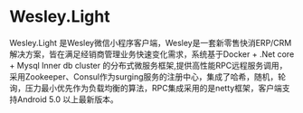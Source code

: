 # Wesley.Light
Wesley.Light 是Wesley微信小程序客户端，Wesley是一套新零售快消ERP/CRM解决方案，皆在满足经销商管理业务快速变化需求，系统基于Docker + .Net core + Mysql Inner db cluster 的分布式微服务框架,提供高性能RPC远程服务调用，采用Zookeeper、Consul作为surging服务的注册中心，集成了哈希，随机，轮询，压力最小优先作为负载均衡的算法，RPC集成采用的是netty框架，客户端支持Android 5.0 以上最新版本。
